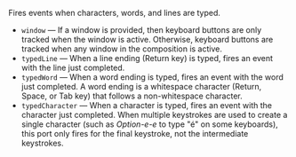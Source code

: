 Fires events when characters, words, and lines are typed. 

   - `window` — If a window is provided, then keyboard buttons are only tracked when the window is active. Otherwise, keyboard buttons are tracked when any window in the composition is active. 
   - `typedLine` — When a line ending (Return key) is typed, fires an event with the line just completed. 
   - `typedWord` — When a word ending is typed, fires an event with the word just completed. A word ending is a whitespace character (Return, Space, or Tab key) that follows a non-whitespace character. 
   - `typedCharacter` — When a character is typed, fires an event with the character just completed. When multiple keystrokes are used to create a single character (such as *Option-e-e* to type "é" on some keyboards), this port only fires for the final keystroke, not the intermediate keystrokes. 
